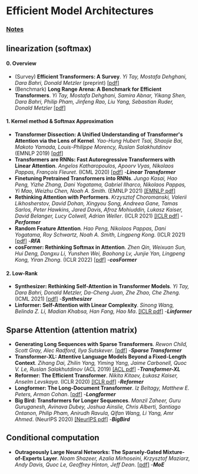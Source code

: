 # Efficient Model Architectures
### [Notes](https://github.com/HJHGJGHHG/NLPPapers/blob/main/PLM/Computational%20Efficiency/Efficient%20Model%20Architectures/Notes.md)
## linearization (softmax)
#### 0. Overview
* (Survey)  **Efficient Transformers: A Survey**.  *Yi Tay, Mostafa Dehghani, Dara Bahri, Donald Metzler*  (preprint)  [[pdf]](https://arxiv.org/pdf/2009.06732.pdf)
* (Benchmark)  **Long Range Arena: A Benchmark for Efficient Transformers**.  *Yi Tay, Mostafa Dehghani, Samira Abnar, Yikang Shen, Dara Bahri, Philip Pham, Jinfeng Rao, Liu Yang, Sebastian Ruder, Donald Metzler*  [[pdf]](https://arxiv.org/pdf/2011.04006.pdf)
#### 1. Kernel method & Softmax Approximation
* **Transformer Dissection: A Unified Understanding of Transformer's Attention via the Lens of Kernel**.  *Yao-Hung Hubert Tsai, Shaojie Bai, Makoto Yamada, Louis-Philippe Morency, Ruslan Salakhutdinov*  (EMNLP 2019)  [[pdf]](https://arxiv.org/pdf/1908.11775v4.pdf)
* **Transformers are RNNs: Fast Autoregressive Transformers with Linear Attention**.  *Angelos Katharopoulos, Apoorv Vyas, Nikolaos Pappas, François Fleuret*.  (ICML 2020)  [[pdf]](https://arxiv.org/pdf/2006.16236.pdf)  -***Linear Transformer***
* **Finetuning Pretrained Transformers into RNNs**.  *Jungo Kasai, Hao Peng, Yizhe Zhang, Dani Yogatama, Gabriel Ilharco, Nikolaos Pappas, Yi Mao, Weizhu Chen, Noah A. Smith*.  (EMNLP 2021)  [[EMNLP pdf]](https://aclanthology.org/2021.emnlp-main.830.pdf)
* **Rethinking Attention with Performers**.  *Krzysztof Choromanski, Valerii Likhosherstov, David Dohan, Xingyou Song, Andreea Gane, Tamas Sarlos, Peter Hawkins, Jared Davis, Afroz Mohiuddin, Lukasz Kaiser, David Belanger, Lucy Colwell, Adrian Weller*.  (ICLR 2021)  [[ICLR pdf]](https://openreview.net/pdf?id=Ua6zuk0WRH)  -***Performer***
* **Random Feature Attention**.  *Hao Peng, Nikolaos Pappas, Dani Yogatama, Roy Schwartz, Noah A. Smith, Lingpeng Kong*.  (ICLR 2021)  [[pdf]](https://arxiv.org/pdf/2103.02143.pdf)  -***RFA***
* **cosFormer: Rethinking Softmax in Attention**.  *Zhen Qin, Weixuan Sun, Hui Deng, Dongxu Li, Yunshen Wei, Baohong Lv, Junjie Yan, Lingpeng Kong, Yiran Zhong*.  (ICLR 2022)  [[pdf]](https://arxiv.org/abs/2202.08791)  -***cosFormer***
#### 2. Low-Rank
* **Synthesizer: Rethinking Self-Attention in Transformer Models**.  *Yi Tay, Dara Bahri, Donald Metzler, Da-Cheng Juan, Zhe Zhao, Che Zheng.*  (ICML 2021)  [[pdf]](https://arxiv.org/pdf/2005.00743.pdf)  -***Synthesizer***
* **Linformer: Self-Attention with Linear Complexity**.  *Sinong Wang, Belinda Z. Li, Madian Khabsa, Han Fang, Hao Ma*.  [[ICLR pdf]](https://openreview.net/pdf?id=Bl8CQrx2Up4)  -***Linformer***

## Sparse Attention (attention matrix)
* **Generating Long Sequences with Sparse Transformers**.  *Rewon Child, Scott Gray, Alec Radford, Ilya Sutskever*.  [[pdf]](https://paperswithcode.com/paper/190410509)  -***Sparse Transformer***
* **Transformer-XL: Attentive Language Models Beyond a Fixed-Length Context**.  *Zihang Dai, Zhilin Yang, Yiming Yang, Jaime Carbonell, Quoc V. Le, Ruslan Salakhutdinov*  (ACL 2019)  [[ACL pdf]](https://aclanthology.org/P19-1285.pdf)  -***Transformer-XL***
* **Reformer: The Efficient Transformer**.  *Nikita Kitaev, Łukasz Kaiser, Anselm Levskaya*.  (ICLR 2020)  [[ICLR pdf]](https://openreview.net/pdf?id=rkgNKkHtvB)  -***Reformer***
* **Longformer: The Long-Document Transformer**.  *Iz Beltagy, Matthew E. Peters, Arman Cohan*.  [[pdf]](https://arxiv.org/pdf/2004.05150v2.pdf)  -***Longformer***
* **Big Bird: Transformers for Longer Sequences**.  *Manzil Zaheer, Guru Guruganesh, Avinava Dubey, Joshua Ainslie, Chris Alberti, Santiago Ontanon, Philip Pham, Anirudh Ravula, Qifan Wang, Li Yang, Amr Ahmed*.  (NeurIPS 2020)  [[NeurIPS pdf]](https://proceedings.neurips.cc//paper/2020/file/c8512d142a2d849725f31a9a7a361ab9-Paper.pdf)  -***BigBird***

## Conditional computation
* **Outrageously Large Neural Networks: The Sparsely-Gated Mixture-of-Experts Layer**.  *Noam Shazeer, Azalia Mirhoseini, Krzysztof Maziarz, Andy Davis, Quoc Le, Geoffrey Hinton, Jeff Dean*.  [[pdf]](https://arxiv.org/pdf/1701.06538v1.pdf)  -***MoE***